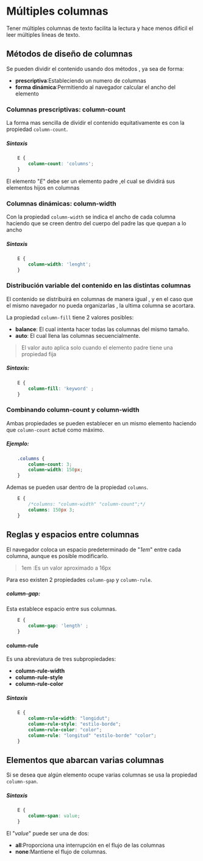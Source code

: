 # Múltiples columnas
Tener múltiples columnas de texto facilita la lectura y hace menos difícil el leer múltiples lineas de texto.

## Métodos de diseño de columnas
Se pueden dividir el contenido usando dos métodos , ya sea de forma:
*   **prescriptiva**:Estableciendo un numero de columnas
*   **forma dinámica**:Permitiendo al navegador calcular el ancho del elemento 

### Columnas prescriptivas: column-count
La forma mas sencilla de dividir el contenido equitativamente es con la propiedad `column-count`.
##### Sintaxis
```css
    E {
        column-count: 'columns';
    }
```
El elemento "*E*" debe ser un elemento padre ,el cual se dividirá sus elementos hijos en columnas

### Columnas dinámicas: column-width
Con la propiedad `column-width` se indica el ancho de cada columna haciendo que se creen dentro del cuerpo del padre las que quepan a lo ancho

##### Sintaxis

```css
    E {
        column-width: 'lenght';
    }
```

### Distribución variable del contenido en las distintas columnas
El contenido se distribuirá en columnas de manera igual , y en el caso que el mismo navegador no pueda organizarlas , la ultima columna se acortara.

La propiedad `column-fill` tiene 2 valores posibles:
*   **balance**: El cual intenta hacer todas las columnas del mismo tamaño.
*   **auto**: El cual llena las columnas secuencialmente.

>   El valor auto aplica solo cuando el elemento padre tiene una propiedad fija  

##### Sintaxis:
```css
    E {
        column-fill: 'keyword' ;
    }
```

### Combinando column-count y column-width
Ambas propiedades se pueden establecer en un mismo elemento  haciendo que `column-count` actué como máximo.
##### Ejemplo:
```css
    .columns {
        column-count: 3;
        column-width: 150px;
    }
```
Ademas se pueden usar dentro de la propiedad `columns`.
```css
    E {
        /*columns: "column-width" "column-count";*/
        columns: 150px 3;
    }
```
## Reglas y espacios entre columnas
El navegador coloca un espacio predeterminado de "*1em*" entre cada columna, aunque es posible modificarlo.

>   1em :Es un valor aproximado a 16px 

Para eso existen 2 propiedades `column-gap` y `column-rule`.

##### column-gap:
Esta establece espacio entre sus columnas.
```css
    E { 
        column-gap: 'length' ; 
    }
```
#### column-rule
Es una abreviatura de tres subpropiedades:
*   **column-rule-width**
*   **column-rule-style**
*   **column-rule-color**

##### Sintaxis
```css
    E {
        column-rule-width: "longidut";
        column-rule-style: "estilo-borde";
        column-rule-color: "color";
        column-rule: "longitud" "estilo-borde" "color";
    }
```
## Elementos que abarcan varias columnas
Si se desea que algún elemento ocupe varias columnas se usa la propiedad `column-span`.
##### Sintaxis
```css
    E {
        column-span: value;
    }
```
El "*value*" puede ser una de dos:
*   **all**:Proporciona una interrupción en el flujo de las columnas
*   **none**:Mantiene el flujo de columnas.